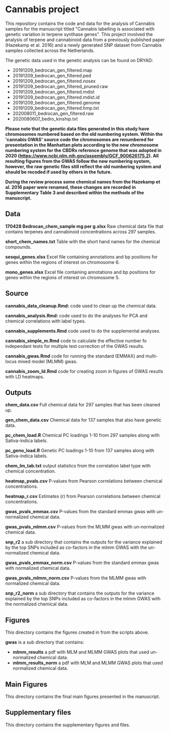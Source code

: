 # Cannabis project

This repository contains the code and data for the analysis of Cannabis samples for the manuscript titled "Cannabis labelling is associated with genetic variation in terpene synthase genes". This project involved the analysis of terpene and cannabinoid data from a previously published paper (Hazekamp et al. 2016) and a newly generated SNP dataset from Cannabis samples collected across the Netherlands.

The genetic data used in the genetic analysis can be found on DRYAD:

* 20191209\_bedrocan\_gen_filtered.map
* 20191209\_bedrocan\_gen_filtered.ped
* 20191209\_bedrocan\_gen_filtered.nosex
* 20191209\_bedrocan\_gen\_filtered_pruned.raw
* 20191209\_bedrocan\_gen_filtered.mdist
* 20191209\_bedrocan\_gen_filtered.mdist.id
* 20191209\_bedrocan\_gen_filtered.genome
* 20191209\_bedrocan\_gen_filtered.hmp.txt
* 202008011\_bedrocan\_gen_filtered.raw
* 2020080607\_bedro_kinship.txt


**Please note that the genetic data files generated in this study have chromosomes numbered based on the old numbering system. Within the 'cannabis GWAS' source code the chromosomes are renumbered for presentation in the Manhattan plots according to the new chromosome numbering system for the CBDRx reference genome that was adopted in 2020 (<https://www.ncbi.nlm.nih.gov/assembly/GCF_900626175.2>). All resulting figures from the GWAS follow the new numbering system, however, the raw genetic files still reflect the old numbering system and should be recoded if used by others in the future.**

**During the review process some chemical names from the Hazekamp et al. 2016 paper were renamed, these changes are recorded in Supplementary Table 3 and described within the methods of the manuscript.**

## Data

**170428 Bedrocan\_chem_sample mg per g.xlsx** Raw chemical data file that contains terpenes and cannabinoid concentrations across 297 samples.

**short\_chem_names.txt** Table with the short hand names for the chemical compounds.

**sesqui_genes.xlsx** Excel file containing annotations and bp positions for genes within the regions of interest on chromosome 6.

**mono_genes.xlsx** Excel file containing annotations and bp positions for genes within the regions of interest on chromosome 5.


## Source

**cannabis\_data_cleanup.Rmd:** code used to clean up the chemical data.

**cannabis_analysis.Rmd:** code used to do the analyses for PCA and chemical correlations with label types.

**cannabis_supplements.Rmd** code used to do the supplemental analyses.

**cannabis\_simple_m.Rmd** code to calculate the effective number fo independant tests for multiple test correction of the GWAS results.

**cannabis_gwas.Rmd** code for running the standard (EMMAX) and multi-locus mixed model (MLMM) gwas.

**cannabis\_zoom_ld.Rmd** code for creating zoom in figures of GWAS resutls with LD heatmaps.


## Outputs

**chem\_data.csv** Full chemical data for 297 samples that has been cleaned up.

**gen\_chem_data.csv** Chemical data for 137 samples that also have genetic data.

**pc\_chem_load.R** Chemical PC loadings 1-10 from 297 samples along with Sativa-indica labels.

**pc\_geno_load.R** Genetic PC loadings 1-10 from 137 samples along with Sativa-indica labels.

**chem\_lm_tab.txt** output statistics from the correlation label type with chemical concentration.

**heatmap_pvals.csv** P-values from Pearson correlations between chemical concentrations.

**heatmap_r.csv** Estimates (r) from Pearson correlations between chemical concentrations.

**gwas\_pvals_emmax.csv** P-values from the standard emmax gwas with un-normalized chemical data.

**gwas\_pvals_mlmm.csv** P-values from the MLMM gwas with un-normalized chemical data.

**snp\_r2** a sub directory that contains the outputs for the variance explained by the top SNPs included as co-factors in the mlmm GWAS with the un-normalized chemical data.

**gwas\_pvals\_emmax_norm.csv** P-values from the standard emmax gwas with normalized chemical data.

**gwas\_pvals\_mlmm_norm.csv** P-values from the MLMM gwas with normalized chemical data.

**snp\_r2_norm** a sub directory that contains the outputs for the variance explained by the top SNPs included as co-factors in the mlmm GWAS with the normalized chemical data.


## Figures

This directory contains the figures created in from the scripts above.

**gwas** is a sub directory that contains:

* **mlmm\_results** a pdf with MLM and MLMM GWAS plots that used un-normalized chemical data.
* **mlmm\_results_norm** a pdf with MLM and MLMM GWAS plots that used normalized chemical data.

## Main Figures

This directory contains the final main figures presented in the manuscript.

## Supplementary files

This directory contains the supplementary figures and files.
